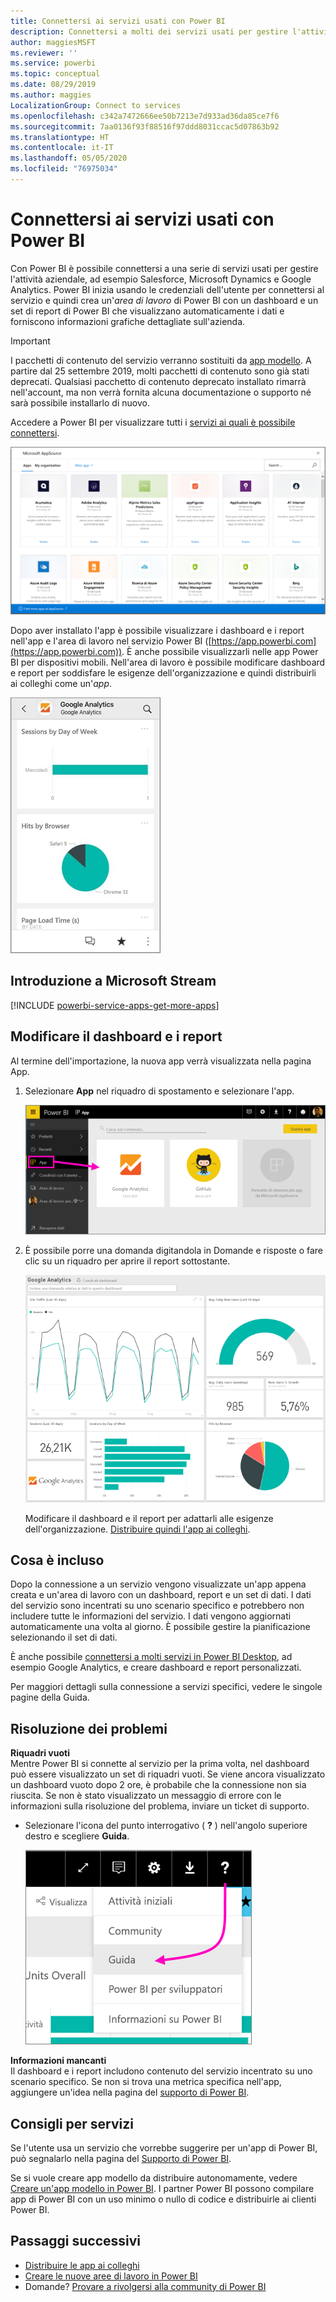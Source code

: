 ```yaml
---
title: Connettersi ai servizi usati con Power BI
description: Connettersi a molti dei servizi usati per gestire l'attività aziendale, ad esempio Salesforce, Microsoft Dynamics CRM e Google Analytics.
author: maggiesMSFT
ms.reviewer: ''
ms.service: powerbi
ms.topic: conceptual
ms.date: 08/29/2019
ms.author: maggies
LocalizationGroup: Connect to services
ms.openlocfilehash: c342a7472666ee50b7213e7d933ad36da85ce7f6
ms.sourcegitcommit: 7aa0136f93f88516f97ddd8031ccac5d07863b92
ms.translationtype: HT
ms.contentlocale: it-IT
ms.lasthandoff: 05/05/2020
ms.locfileid: "76975034"
---
```

# <a name="connect-to-the-services-you-use-with-power-bi"></a>Connettersi ai servizi usati con Power BI
Con Power BI è possibile connettersi a una serie di servizi usati per gestire l'attività aziendale, ad esempio Salesforce, Microsoft Dynamics e Google Analytics. Power BI inizia usando le credenziali dell'utente per connettersi al servizio e quindi crea un'*area di lavoro* di Power BI con un dashboard e un set di report di Power BI che visualizzano automaticamente i dati e forniscono informazioni grafiche dettagliate sull'azienda.

>[!IMPORTANT]
>I pacchetti di contenuto del servizio verranno sostituiti da [app modello](https://docs.microsoft.com/power-bi/service-template-apps-overview). A partire dal 25 settembre 2019, molti pacchetti di contenuto sono già stati deprecati. Qualsiasi pacchetto di contenuto deprecato installato rimarrà nell'account, ma non verrà fornita alcuna documentazione o supporto né sarà possibile installarlo di nuovo.

Accedere a Power BI per visualizzare tutti i [servizi ai quali è possibile connettersi](https://app.powerbi.com/getdata/services). 

![App AppSource](media/service-connect-to-services/overview.png)

Dopo aver installato l'app è possibile visualizzare i dashboard e i report nell'app e l'area di lavoro nel servizio Power BI ([https://app.powerbi.com](https://app.powerbi.com)). È anche possibile visualizzarli nelle app Power BI per dispositivi mobili. Nell'area di lavoro è possibile modificare dashboard e report per soddisfare le esigenze dell'organizzazione e quindi distribuirli ai colleghi come un'*app*. 

![App Google Analytics nell'app Power BI per dispositivi mobili](media/service-connect-to-services/power-bi-service-mobile-app-240.png)

## <a name="get-started"></a>Introduzione a Microsoft Stream
[!INCLUDE [powerbi-service-apps-get-more-apps](./includes/powerbi-service-apps-get-more-apps.md)]

## <a name="edit-the-dashboard-and-reports"></a>Modificare il dashboard e i report
Al termine dell'importazione, la nuova app verrà visualizzata nella pagina App.

1. Selezionare **App** nel riquadro di spostamento e selezionare l'app.
   
     ![Pagina App](media/service-connect-to-services/power-bi-service-apps-open-app.png)
2. È possibile porre una domanda digitandola in Domande e risposte o fare clic su un riquadro per aprire il report sottostante. 
   
    ![Dashboard di Google Analytics](media/service-connect-to-services/googleanalytics2.png)
   
    Modificare il dashboard e il report per adattarli alle esigenze dell'organizzazione. [Distribuire quindi l'app ai colleghi](service-create-distribute-apps.md).

## <a name="whats-included"></a>Cosa è incluso
Dopo la connessione a un servizio vengono visualizzate un'app appena creata e un'area di lavoro con un dashboard, report e un set di dati. I dati del servizio sono incentrati su uno scenario specifico e potrebbero non includere tutte le informazioni del servizio. I dati vengono aggiornati automaticamente una volta al giorno. È possibile gestire la pianificazione selezionando il set di dati.

È anche possibile [connettersi a molti servizi in Power BI Desktop](desktop-data-sources.md), ad esempio Google Analytics, e creare dashboard e report personalizzati.  

Per maggiori dettagli sulla connessione a servizi specifici, vedere le singole pagine della Guida.

## <a name="troubleshooting"></a>Risoluzione dei problemi
**Riquadri vuoti**  
Mentre Power BI si connette al servizio per la prima volta, nel dashboard può essere visualizzato un set di riquadri vuoti. Se viene ancora visualizzato un dashboard vuoto dopo 2 ore, è probabile che la connessione non sia riuscita. Se non è stato visualizzato un messaggio di errore con le informazioni sulla risoluzione del problema, inviare un ticket di supporto.

* Selezionare l'icona del punto interrogativo ( **?** ) nell'angolo superiore destro e scegliere **Guida**.
  
    ![Icona della Guida](media/service-connect-to-services/power-bi-service-get-help.png)

**Informazioni mancanti**  
Il dashboard e i report includono contenuto del servizio incentrato su uno scenario specifico. Se non si trova una metrica specifica nell'app, aggiungere un'idea nella pagina del [supporto di Power BI](https://support.powerbi.com/forums/265200-power-bi).

## <a name="suggesting-services"></a>Consigli per servizi
Se l'utente usa un servizio che vorrebbe suggerire per un'app di Power BI, può segnalarlo nella pagina del [Supporto di Power BI](https://support.powerbi.com/forums/265200-power-bi).

Se si vuole creare app modello da distribuire autonomamente, vedere [Creare un'app modello in Power BI](service-template-apps-create.md). I partner Power BI possono compilare app di Power BI con un uso minimo o nullo di codice e distribuirle ai clienti Power BI. 

## <a name="next-steps"></a>Passaggi successivi
* [Distribuire le app ai colleghi](service-create-distribute-apps.md)
* [Creare le nuove aree di lavoro in Power BI](service-create-the-new-workspaces.md)
* Domande? [Provare a rivolgersi alla community di Power BI](https://community.powerbi.com/)


